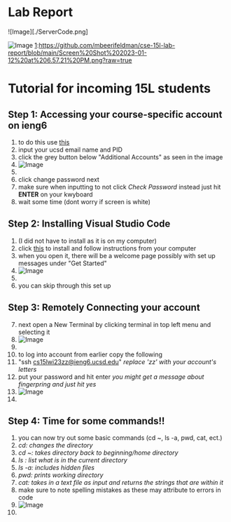 # Lab Report
![Image][./ServerCode.png]

![Image][1]
[1]:https://github.com/mbeerifeldman/cse-15l-lab-report/blob/main/Screen%20Shot%202023-01-12%20at%206.57.21%20PM.png?raw=true

 # **Tutorial for incoming 15L students**

## Step 1: **Accessing your course-specific account on ieng6**
1. to do this use [this](https://sdacs.ucsd.edu/~icc/index.php)
2. input your ucsd email name and PID
3. click the grey button below "Additional Accounts" as seen in the image 
4. ![Image][1]
5. [1]:https://github.com/mbeerifeldman/cse-15l-lab-report/blob/main/Screen%20Shot%202023-01-12%20at%206.57.21%20PM.png?raw=true
6. click change password next
7. make sure when inputting to not click *Check Password* instead just hit **ENTER** on your kwyboard 
8.  wait some time (dont worry if screen is white) 

## Step 2: **Installing Visual Studio Code**
1. (I did not have to install as it is on my computer)
2. click [this](https://code.visualstudio.com/) to install and follow instructions from your computer
3. when you open it, there will be a welcome page possibly with set up messages under "Get Started"  
4. ![Image][2]
5. [2]:https://github.com/mbeerifeldman/cse-15l-lab-report/blob/main/image.png?raw=true
6. you can skip through this set up

## Step 3: **Remotely Connecting your account**

7. next open a New Terminal by clicking terminal in top left menu and selecting it
8. ![Image][3]
9. [3]:https://github.com/mbeerifeldman/cse-15l-lab-report/blob/main/ssh.png?raw=true
10. to log into account from earlier copy the following
11. "ssh cs15lwi23zz@ieng6.ucsd.edu" *replace 'zz' with your account's letters*
12. put your password and hit enter *you might get a message about fingerpring and just hit yes*
13. ![Image][4]
14. [4]:https://github.com/mbeerifeldman/cse-15l-lab-report/blob/main/vscode.png?raw=true

## Step 4: **Time for some commands!!**
1. you can now try out some basic commands (cd ~, ls -a, pwd, cat, ect.)
2. *cd: changes the directory*
3. *cd ~: takes directory back to beginning/home directory* 
4. *ls : list what is in the current directory*
5. *ls -a: includes hidden files*
6. *pwd: prints working directory*
7. *cat: takes in a text file as input and returns the strings that are within it*
8. make sure to note spelling mistakes as these may attribute to errors in code 
9. ![Image][5]
10. [5]:https://github.com/mbeerifeldman/cse-15l-lab-report/blob/main/basicomands.png?raw=true
